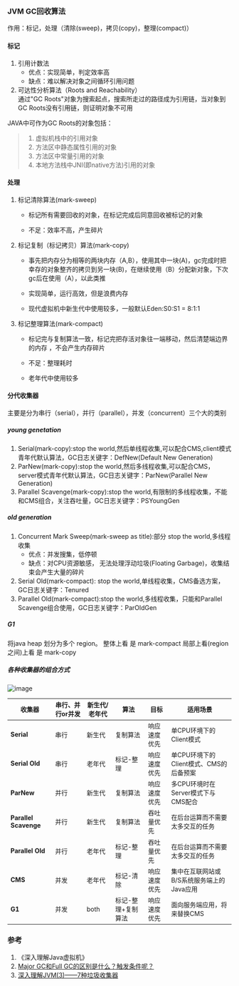 ### JVM GC回收算法  
作用：标记，处理（清除(sweep)，拷贝(copy)，整理(compact)） 

#### 标记 
1. 引用计数法  
     * 优点：实现简单，判定效率高 
     *  缺点：难以解决对象之间循环引用问题  
2. 可达性分析算法（Roots and Reachability）  
     通过"GC Roots"对象为搜索起点，搜索所走过的路径成为引用链，当对象到GC Roots没有引用链，则证明对象不可用  

JAVA中可作为GC Roots的对象包括：  
> 1. 虚拟机栈中的引用对象
> 2. 方法区中静态属性引用的对象
> 3. 方法区中常量引用的对象
> 4. 本地方法栈中JNI(即native方法)引用的对象

#### 处理  
1. 标记清除算法(mark-sweep)  
   * 标记所有需要回收的对象，在标记完成后同意回收被标记的对象  

   * 不足：效率不高，产生碎片  
2. 标记复制（标记拷贝）算法(mark-copy)   
   * 事先把内存分为相等的两块内存（A,B），使用其中一块(A)，gc完成时把幸存的对象整齐的拷贝到另一块(B)，在继续使用（B）分配新对象，下次gc后在使用（A），以此类推  

   * 实现简单，运行高效，但是浪费内存

   * 现代虚拟机中新生代中使用较多，一般默认Eden:S0:S1 = 8:1:1  
3. 标记整理算法(mark-compact)  
   * 标记完与复制算法一致，标记完把存活对象往一端移动，然后清楚端边界的内存 ，不会产生内存碎片 

   * 不足：整理耗时  

   * 老年代中使用较多

#### 分代收集器 
主要是分为串行（serial），并行（parallel），并发（concurrent）三个大的类别  

##### **young genetation**
1. Serial(mark-copy):stop the world,然后单线程收集,可以配合CMS,client模式青年代默认算法，GC日志关键字：DefNew(Default New Generation)  
2. ParNew(mark-copy):stop the world,然后多线程收集,可以配合CMS，server模式青年代默认算法，GC日志关键字：ParNew(Parallel New Generation)  
3. Parallel Scavenge(mark-copy):stop the world,有限制的多线程收集，不能和CMS组合，关注吞吐量，GC日志关键字：PSYoungGen  

##### **old generation**
1. Concurrent Mark Sweep(mark-sweep as title):部分 stop the world,多线程收集  
     * 优点：并发搜集，低停顿  
     * 缺点：对CPU资源敏感， 无法处理浮动垃圾(Floating Garbage)，收集结束会产生大量的碎片  
2. Serial Old(mark-compact): stop the world,单线程收集，CMS备选方案，GC日志关键字：Tenured  
3. Parallel Old(mark-compact):stop the world,多线程收集，只能和Parallel Scavenge组合使用，GC日志关键字：ParOldGen  

##### **G1**
将java heap 划分为多个 region。 整体上看 是 mark-compact 局部上看(region之间)上看 是 mark-copy  

##### 各种收集器的组合方式  
![image](..\..\pic\垃圾收集器.jpg)

| 收集器                | 串行、并行or并发 | 新生代/老年代 | 算法               | 目标         | 适用场景                                  |
| --------------------- | ---------------- | ------------- | ------------------ | ------------ | ----------------------------------------- |
| **Serial**            | 串行             | 新生代        | 复制算法           | 响应速度优先 | 单CPU环境下的Client模式                   |
| **Serial Old**        | 串行             | 老年代        | 标记-整理          | 响应速度优先 | 单CPU环境下的Client模式、CMS的后备预案    |
| **ParNew**            | 并行             | 新生代        | 复制算法           | 响应速度优先 | 多CPU环境时在Server模式下与CMS配合        |
| **Parallel Scavenge** | 并行             | 新生代        | 复制算法           | 吞吐量优先   | 在后台运算而不需要太多交互的任务          |
| **Parallel Old**      | 并行             | 老年代        | 标记-整理          | 吞吐量优先   | 在后台运算而不需要太多交互的任务          |
| **CMS**               | 并发             | 老年代        | 标记-清除          | 响应速度优先 | 集中在互联网站或B/S系统服务端上的Java应用 |
| **G1**                | 并发             | both          | 标记-整理+复制算法 | 响应速度优先 | 面向服务端应用，将来替换CMS               |



### 参考  

1. 《深入理解Java虚拟机》  
2. [Major GC和Full GC的区别是什么？触发条件呢？](https://www.zhihu.com/question/41922036/answer/93079526)
3. [深入理解JVM(3)——7种垃圾收集器](https://crowhawk.github.io/2017/08/15/jvm_3/)